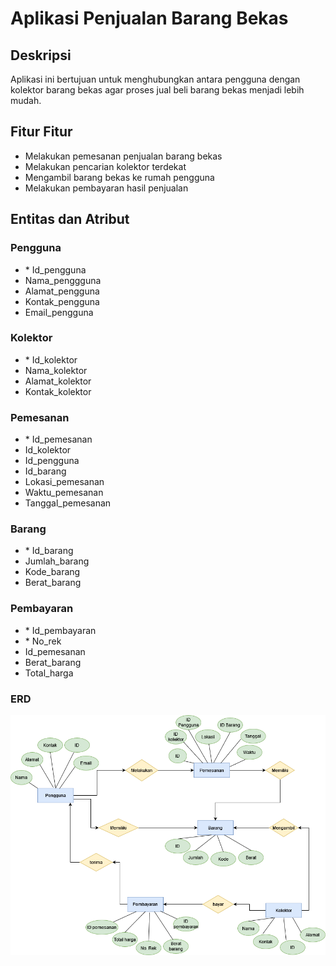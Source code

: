 # Aplikasi Penjualan Barang Bekas

## Deskripsi
Aplikasi ini bertujuan untuk menghubungkan antara pengguna dengan kolektor barang bekas agar proses jual beli barang bekas menjadi lebih mudah.

## Fitur Fitur
- Melakukan pemesanan penjualan barang bekas
- Melakukan pencarian kolektor terdekat
- Mengambil barang bekas ke rumah pengguna
- Melakukan pembayaran hasil penjualan

## Entitas dan Atribut
### Pengguna
- \* Id_pengguna
- Nama_penggguna
- Alamat_pengguna
- Kontak_pengguna
- Email_pengguna

### Kolektor
- \* Id_kolektor
- Nama_kolektor
- Alamat_kolektor
- Kontak_kolektor

### Pemesanan
- \* Id_pemesanan
- Id_kolektor
- Id_pengguna
- Id_barang
- Lokasi_pemesanan
- Waktu_pemesanan
- Tanggal_pemesanan

### Barang
- \* Id_barang
- Jumlah_barang
- Kode_barang
- Berat_barang

### Pembayaran
- \* Id_pembayaran
- \* No_rek
- Id_pemesanan
- Berat_barang  
- Total_harga

### ERD
![alt text](https://github.com/nurdilafarha/IF214002/blob/main/pertemuan2/ERD%20database.png)

